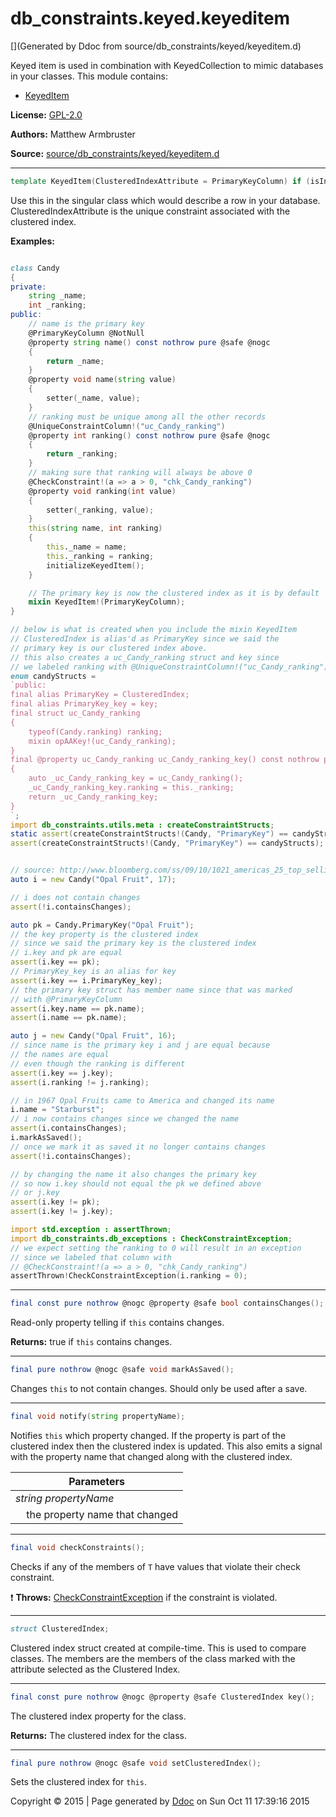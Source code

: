 # db_constraints.keyed.keyeditem

[](Generated by Ddoc from source/db_constraints/keyed/keyeditem.d)

Keyed item is used in combination with KeyedCollection to mimic databases
in your classes. This module contains:
  + [KeyedItem](#KeyedItem)

**License:**
[GPL-2.0](https://github.com/marmy28/db_constraints/blob/master/LICENSE)


**Authors:**
Matthew Armbruster


**Source:** [source/db_constraints/keyed/keyeditem.d](https://github.com/marmy28/db_constraints/tree/master/source/db_constraints/keyed/keyeditem.d)



***
<a name="KeyedItem" href="#KeyedItem"></a>
```d
template KeyedItem(ClusteredIndexAttribute = PrimaryKeyColumn) if (isInstanceOf!(UniqueConstraintColumn, ClusteredIndexAttribute))
```

Use this in the singular class which would describe a row in your
database. ClusteredIndexAttribute is the unique constraint associated
with the clustered index.

**Examples:**


```d

class Candy
{
private:
    string _name;
    int _ranking;
public:
    // name is the primary key
    @PrimaryKeyColumn @NotNull
    @property string name() const nothrow pure @safe @nogc
    {
        return _name;
    }
    @property void name(string value)
    {
        setter(_name, value);
    }
    // ranking must be unique among all the other records
    @UniqueConstraintColumn!("uc_Candy_ranking")
    @property int ranking() const nothrow pure @safe @nogc
    {
        return _ranking;
    }
    // making sure that ranking will always be above 0
    @CheckConstraint!(a => a > 0, "chk_Candy_ranking")
    @property void ranking(int value)
    {
        setter(_ranking, value);
    }
    this(string name, int ranking)
    {
        this._name = name;
        this._ranking = ranking;
        initializeKeyedItem();
    }

    // The primary key is now the clustered index as it is by default
    mixin KeyedItem!(PrimaryKeyColumn);
}

// below is what is created when you include the mixin KeyedItem
// ClusteredIndex is alias'd as PrimaryKey since we said the
// primary key is our clustered index above.
// this also creates a uc_Candy_ranking struct and key since
// we labeled ranking with @UniqueConstraintColumn!("uc_Candy_ranking")
enum candyStructs =
`public:
final alias PrimaryKey = ClusteredIndex;
final alias PrimaryKey_key = key;
final struct uc_Candy_ranking
{
    typeof(Candy.ranking) ranking;
    mixin opAAKey!(uc_Candy_ranking);
}
final @property uc_Candy_ranking uc_Candy_ranking_key() const nothrow pure @safe @nogc
{
    auto _uc_Candy_ranking_key = uc_Candy_ranking();
    _uc_Candy_ranking_key.ranking = this._ranking;
    return _uc_Candy_ranking_key;
}
`;
import db_constraints.utils.meta : createConstraintStructs;
static assert(createConstraintStructs!(Candy, "PrimaryKey") == candyStructs);
assert(createConstraintStructs!(Candy, "PrimaryKey") == candyStructs);


// source: http://www.bloomberg.com/ss/09/10/1021_americas_25_top_selling_candies/10.htm
auto i = new Candy("Opal Fruit", 17);

// i does not contain changes
assert(!i.containsChanges);

auto pk = Candy.PrimaryKey("Opal Fruit");
// the key property is the clustered index
// since we said the primary key is the clustered index
// i.key and pk are equal
assert(i.key == pk);
// PrimaryKey_key is an alias for key
assert(i.key == i.PrimaryKey_key);
// the primary key struct has member name since that was marked
// with @PrimaryKeyColumn
assert(i.key.name == pk.name);
assert(i.name == pk.name);

auto j = new Candy("Opal Fruit", 16);
// since name is the primary key i and j are equal because
// the names are equal
// even though the ranking is different
assert(i.key == j.key);
assert(i.ranking != j.ranking);

// in 1967 Opal Fruits came to America and changed its name
i.name = "Starburst";
// i now contains changes since we changed the name
assert(i.containsChanges);
i.markAsSaved();
// once we mark it as saved it no longer contains changes
assert(!i.containsChanges);

// by changing the name it also changes the primary key
// so now i.key should not equal the pk we defined above
// or j.key
assert(i.key != pk);
assert(i.key != j.key);

import std.exception : assertThrown;
import db_constraints.db_exceptions : CheckConstraintException;
// we expect setting the ranking to 0 will result in an exception
// since we labeled that column with
// @CheckConstraint!(a => a > 0, "chk_Candy_ranking")
assertThrown!CheckConstraintException(i.ranking = 0);

```

***
<a name="KeyedItem.containsChanges" href="#KeyedItem.containsChanges"></a>
```d
final const pure nothrow @nogc @property @safe bool containsChanges();

```

Read-only property telling if `this` contains changes.

**Returns:**
true if `this` contains changes.


***
<a name="KeyedItem.markAsSaved" href="#KeyedItem.markAsSaved"></a>
```d
final pure nothrow @nogc @safe void markAsSaved();

```

Changes `this` to not contain changes. Should only
be used after a save.


***
<a name="KeyedItem.notify" href="#KeyedItem.notify"></a>
```d
final void notify(string propertyName);

```

Notifies `this` which property changed. If the property is
part of the clustered index then the clustered index is updated.
This also emits a signal with the property name that changed
along with the clustered index.

Parameters |
---|
*string propertyName*|
&nbsp;&nbsp;&nbsp;&nbsp;the property name that changed|



***
<a name="KeyedItem.checkConstraints" href="#KeyedItem.checkConstraints"></a>
```d
final void checkConstraints();

```

Checks if any of the members of `T` have values that violate their
check constraint.


:exclamation: **Throws:**
[CheckConstraintException](https://github.com/marmy28/db_constraints/wiki/db_exceptions#CheckConstraintException) if the constraint is violated.


***
<a name="KeyedItem.ClusteredIndex" href="#KeyedItem.ClusteredIndex"></a>
```d
struct ClusteredIndex;

```

Clustered index struct created at compile-time.
This is used to compare classes. The members
are the members of the class marked with the
attribute selected as the Clustered Index.


***
<a name="KeyedItem.key" href="#KeyedItem.key"></a>
```d
final const pure nothrow @nogc @property @safe ClusteredIndex key();

```

The clustered index property for the class.

**Returns:**
The clustered index for the class.


***
<a name="KeyedItem.setClusteredIndex" href="#KeyedItem.setClusteredIndex"></a>
```d
final pure nothrow @nogc @safe void setClusteredIndex();

```

Sets the clustered index for `this`.






Copyright :copyright: 2015 | Page generated by [Ddoc](http://dlang.org/ddoc.html) on Sun Oct 11 17:39:16 2015

